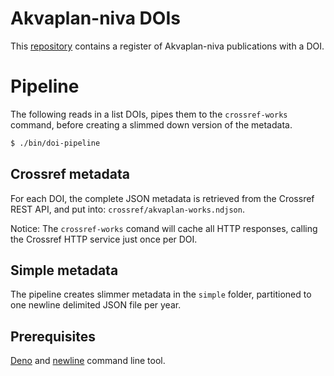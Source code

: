 # Akvaplan-niva DOIs

This [repository](https://github.com/akvaplan-niva/dois) contains a register of Akvaplan-niva publications with a DOI.

# Pipeline

The following reads in a list DOIs, pipes them to the `crossref-works` command, before creating a slimmed down version of the metadata.

```sh
$ ./bin/doi-pipeline
```

## Crossref metadata

For each DOI, the complete JSON metadata is retrieved from the Crossref REST API, and put into: `crossref/akvaplan-works.ndjson`.

Notice: The `crossref-works` comand will cache all HTTP responses, calling the Crossref HTTP service just once per DOI.

## Simple metadata

The pipeline creates slimmer metadata in the `simple` folder, partitioned to one newline delimited JSON file per year.

## Prerequisites

[Deno](https://deno.land) and [newline](https://deno.land/x/newline@v0.1.0) command line tool.
